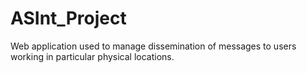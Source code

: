 # ASInt_Project
Web application used to manage dissemination of messages to users working in particular physical locations.
